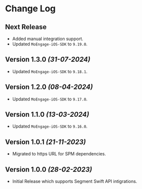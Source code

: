 Change Log
==========

Next Release
-------------------------------------------
* Added manual integration support.
* Updated `MoEngage-iOS-SDK` to `9.19.0`.

Version 1.3.0 *(31-07-2024)*
-------------------------------------------
* Updated `MoEngage-iOS-SDK` to `9.18.1`.

Version 1.2.0 *(08-04-2024)*
-------------------------------------------
* Updated `MoEngage-iOS-SDK` to `9.17.0`.

Version 1.1.0 *(13-03-2024)*
-------------------------------------------
* Updated `MoEngage-iOS-SDK` to `9.16.0`.

Version 1.0.1 *(21-11-2023)*
-------------------------------------------
* Migrated to https URL for SPM dependencies.

Version 1.0.0 *(28-02-2023)*
-------------------------------------------
* Initial Release which supports Segment Swift API intigrations.


